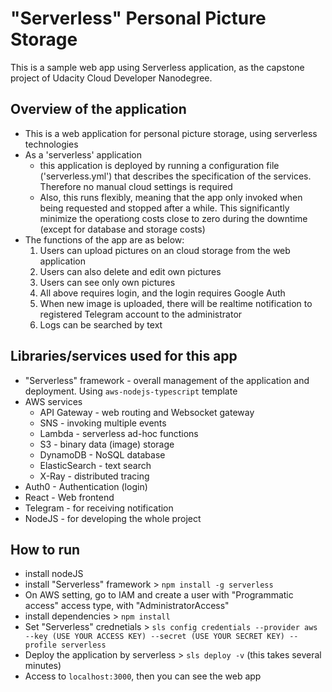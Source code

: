 # "Serverless" Personal Picture Storage

This is a sample web app using Serverless application, as the capstone project of Udacity Cloud Developer Nanodegree. 


## Overview of the application

-  This is a web application for personal picture storage, using serverless technologies
-  As a 'serverless' application
    -  this application is deployed by running a configuration file ('serverless.yml') that describes the specification of the services. Therefore no manual cloud settings is required
    - Also, this runs flexibly, meaning that the app only invoked when being requested and stopped after a while. This significantly minimize the operationg costs close to zero during the downtime (except for database and storage costs)
- The functions of the app are as below:  
    1) Users can upload pictures on an cloud storage from the web application
    2) Users can also delete and edit own pictures 
    3) Users can see only own pictures 
    4) All above requires login, and the login requires Google Auth
    5) When new image is uploaded, there will be realtime notification to registered Telegram account to the administrator
    6) Logs can be searched by text

## Libraries/services used for this app  

-  "Serverless" framework - overall management of the application and deployment. Using `aws-nodejs-typescript` template
-  AWS services 
    - API Gateway - web routing and Websocket gateway 
    - SNS - invoking multiple events 
    - Lambda - serverless ad-hoc functions   
    - S3   - binary data (image) storage 
    - DynamoDB - NoSQL database
    - ElasticSearch - text search  
    - X-Ray - distributed tracing 
-  Auth0 - Authentication (login)
-  React  - Web frontend
-  Telegram - for receiving notification
-  NodeJS - for developing the whole project


## How to run
-  install nodeJS 
-  install "Serverless" framework >  `npm install -g serverless` 
-  On AWS setting, go to IAM and create a user with "Programmatic access" access type, with "AdministratorAccess"
-  install dependencies > `npm install`
-  Set "Serverless" crednetials > `sls config credentials --provider aws --key (USE YOUR ACCESS KEY) --secret (USE YOUR SECRET KEY) --profile serverless ` 
-  Deploy the application by serverless >  `sls deploy -v`  (this takes several minutes)
-  Access to `localhost:3000`, then you can see the web app 




